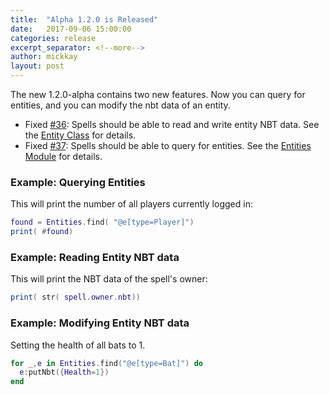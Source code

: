 ```yaml
---
title:  "Alpha 1.2.0 is Released"
date:   2017-09-06 15:00:00
categories: release
excerpt_separator: <!--more-->
author: mickkay
layout: post
---
```

The new 1.2.0-alpha contains two new features.
Now you can query for entities, and you can modify the nbt data of an entity.
<!--more-->

* Fixed [#36](https://github.com/wizards-of-lua/wizards-of-lua/issues/36): Spells should be able to read and write entity NBT data. See the [Entity Class](/versions/current/modules/Entity) for details.
* Fixed [#37](https://github.com/wizards-of-lua/wizards-of-lua/issues/37): Spells should be able to query for entities. See the [Entities Module](/versions/current/modules/Entities) for details.

### Example: Querying Entities
This will print the number of all players currently logged in:
```lua
found = Entities.find( "@e[type=Player]")
print( #found)
```


### Example: Reading Entity NBT data
This will print the NBT data of the spell's owner:
```lua
print( str( spell.owner.nbt))
```

### Example: Modifying Entity NBT data
Setting the health of all bats to 1.
```lua
for _,e in Entities.find("@e[type=Bat]") do
  e:putNbt({Health=1})
end
```

